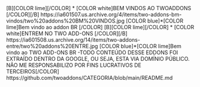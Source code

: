 <?xml version="1.0" encoding="UTF-8" standalone="yes"?>
<channels>

  <channel>
<name>[B][COLOR lime][/COLOR] * [COLOR white]BEM VINDOS AO TWOADDONS  [/COLOR][/B]</name>
<thumbnail>https://ia601507.us.archive.org/4/items/two-addons-bm-vindos/two%20addons%20BM%20VINDOS.jpg</thumbnail>
<fanart></fanart>
<info>[COLOR blue]*[COLOR lime]Bem vindo ao addon  BR [/COLOR]</info>
<externallink></externallink>
</channel>

<channel>
<name>[B][COLOR lime][/COLOR] * [COLOR white]ENTREM NO TWO ADD-ONS [/COLOR][/B]</name>
<thumbnail>https://ia601508.us.archive.org/14/items/two-addons-entre/two%20addons%20ENTRE.jpg</thumbnail>
<fanart></fanart>
<info>[COLOR blue]*[COLOR lime]Bem vindo ao TWO ADD-ONS  BR -TODO CONTEÚDO DESSE EDDONS FOI EXTRAÍDO DENTRO DA GOOGLE, OU SEJA, ESTA VIA DOMÍNIO PÚBLICO. NÃO ME RESPONSABILIZO POR FINS LUCRATIVOS DE TERCEIROS[/COLOR]</info>
<externallink>https://github.com/twoaddons/CATEGORIA/blob/main/README.md</externallink>
</channel>
